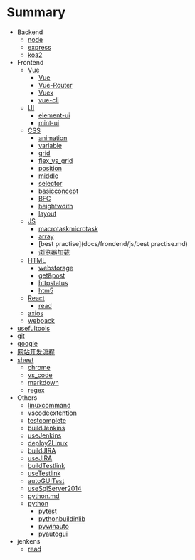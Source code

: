 # Summary

* Backend
    * [node](docs/backend/node.md)
    * [express](docs/backend/express.md)
    * [koa2](docs/backend/koa2.md)
* Frontend
    * [Vue]()
      - [Vue](docs/frondend/vue/vue.md)
      - [Vue-Router](docs/frondend/vue/vue-router.md)
      - [Vuex](docs/frondend/vue/vuex.md)
      - [vue-cli](docs/frondend/vue/vue-cli.md)
    * [UI]()
      * [element-ui](docs/frondend/UI/element-ui.md)
      * [mint-ui](docs/frondend/UI/mint-ui.md)
    * [CSS]()
      - [animation](docs/frondend/css/animation.md)
      - [variable](docs/frondend/css/variable.md)
      - [grid](docs/frondend/css/grid.md)
      - [flex_vs_grid](docs/frondend/css/flex_vs_grid.md)
      - [position](docs/frondend/css/position.md)
      - [middle](docs/frondend/css/middle.md)
      - [selector](docs/frondend/css/selector.md)
      - [basicconcept](docs/frondend/css/basicconcept.md)
      - [BFC](docs/frondend/css/BFC.md)
      - [heightwdith](docs/frondend/css/heightwdith.md)
      - [layout](docs/frondend/css/layout.md)
    * [JS]()
      - [macrotaskmicrotask](docs/frondend/js/macrotaskmicrotask.md)
      - [array](docs/frondend/js/array.md)
      - [best practise](docs/frondend/js/best practise.md)
      - [浏览器加载](docs/frondend/js/浏览器加载.md)
    * [HTML]()
      - [webstorage](docs/frondend/html/webstorage.md)
      - [get&post](docs/frondend/html/get&post.md)
      - [httpstatus](docs/frondend/html/httpstatus.md)
      - [htm5](docs/frondend/html/htm5.md)
    * [React]()
      - [read](docs/frondend/react/read.md)
    * [axios](docs/frondend/axios.md)
    * [webpack](docs/frondend/webpack.md)
* [usefultools](docs/usefultools.md)
* [git](docs/git.md)
* [google](docs/google.md)
* [网站开发流程](docs/网站开发流程.md)
* [sheet]()
    * [chrome](docs/sheet/chrome.md)
    * [vs_code](docs/sheet/vs_code.md)
    * [markdown](docs/sheet/markdown.md)
    * [regex](docs/sheet/regex.md)
* Others
    * [linuxcommand](docs/others/linuxcommand.md)
    * [vscodeextention](docs/others/vscodeextention.md)
    * [testcomplete](docs/others/testcomplete.md)
    * [buildJenkins](docs/others/buildJenkins.md)
    * [useJenkins](docs/others/useJenkins.md)
    * [deploy2Linux](docs/others/deploy2Linux.md)
    * [buildJIRA](docs/others/buildJIRA.md)
    * [useJIRA](docs/others/useJIRA.md)
    * [buildTestlink](docs/others/buildTestlink.md)
    * [useTestlink](docs/others/useTestlink.md)
    * [autoGUITest](docs/others/autoGUITest.md)
    * [useSqlServer2014](docs/others/useSqlServer2014.md)
    * [python.md](docs/others/python.md)
    * [python]()
        * [pytest](docs/others/pythonLib/pytest.md)
        * [pythonbuildinlib](docs/others/pythonLib/pythonbuildinlib.md)
        * [pywinauto](docs/others/pythonLib/pywinauto.md)
        * [pyautogui](docs/others/pythonLib/pyautogui.md)
* jenkens
    * [read](docs/jenkens/read.md)

